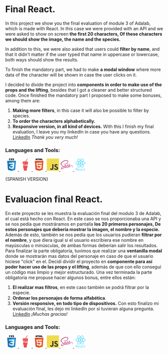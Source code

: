 # Final React.

In this project we show you the final evaluation of module 3 of Adalab, which is made with React.
In this case we were provided with an API and we were asked to show on screen **the first 20 characters, Of these characters we should show the image, the name and the species.**

In addition to this, we were also asked that users could **filter by name**, and that it didn't matter if the user typed that name in uppercase or lowercase, both ways should show the results.

To finish the mandatory part, we had to make **a modal window** where more data of the character will be shown in case the user clicks on it.

I decided to divide the project into **components in order to make use of the props and the lifting**, besides that I got a cleaner and better structured code.
Once finished the mandatory part I proposed to make some bonuses, among them are:

1. **Making more filters**, in this case it will also be possible to filter by species.
2. **To order the characters alphabetically.**
3. **Responsive version, in all kind of devices.**
   With this I finish my final evaluation, I leave you my linkedIn in case you have any questions.
   [LinkedIn](https://linkedin.com/in/sheila-arenillas-94b1191b3/)
   _Thank you very much!_

<h3 align="left">Languages and Tools:</h3>
<p align="left"> <a href="https://www.w3schools.com/css/" target="_blank"> <img src="https://raw.githubusercontent.com/devicons/devicon/master/icons/css3/css3-original-wordmark.svg" alt="css3" width="40" height="40"/> </a> <a href="https://gulpjs.com" target="_blank"> <img src="https://raw.githubusercontent.com/devicons/devicon/master/icons/gulp/gulp-plain.svg" alt="gulp" width="40" height="40"/> </a> <a href="https://www.w3.org/html/" target="_blank"> <img src="https://raw.githubusercontent.com/devicons/devicon/master/icons/html5/html5-original-wordmark.svg" alt="html5" width="40" height="40"/> </a> <a href="https://developer.mozilla.org/en-US/docs/Web/JavaScript" target="_blank"> <img src="https://raw.githubusercontent.com/devicons/devicon/master/icons/javascript/javascript-original.svg" alt="javascript" width="40" height="40"/> </a> <a href="https://sass-lang.com" target="_blank"> <img src="https://raw.githubusercontent.com/devicons/devicon/master/icons/sass/sass-original.svg" alt="sass" width="40" height="40"/> </a> <a href="https://reactjs.org/" target="_blank"> <img src="https://raw.githubusercontent.com/devicons/devicon/master/icons/react/react-original-wordmark.svg" alt="react" width="40" height="40"/> </a> </p>

{SPANISH VERSION}

# Evaluacion final React.

En este proyecto se les muestra la evaluación final del modulo 3 de Adalab, el cual está hecho con React.
En este caso se nos proporcionaba una API y se nos pedía que mostráramos en pantalla **los 20 primeros personajes, De estos personajes que debería mostrar la imagen, el nombre y la especie.**
Además de esto, también se nos pedía que los usuarios pudieran **filtrar por el nombre**, y que diera igual si el usuario escribiera ese nombre en mayúsculas o minúsculas, de ambas formas deberían salir los resultados.
Para finalizar la parte obligatoria, tuvimos que realizar una **ventanilla modal** donde se mostrarán mas datos del personaje en caso de que el usuario hiciese "click" en el.
Decidí dividir el proyecto en **componente para así poder hacer uso de las props y el lifting**, además de que con ello conseguí un código mas limpio y mejor estructurado.
Una vez terminada la parte obligatoria me propuse hacer algunos bonus, entre ellos están:

1. **El realizar mas filtros**, en este caso también se podrá filtrar por la especie.
2. **Ordenar los personajes de forma alfabética**.
3. **Versión responsive, en todo tipo de dispositivos.**
   Con esto finalizo mi evaluación final, les dejo mi linkedIn por si tuvieran alguna pregunta.
   [LinkedIn](https://linkedin.com/in/sheila-arenillas-94b1191b3/)
   _¡Muchas gracias!_

<h3 align="left">Languages and Tools:</h3>
<p align="left"> <a href="https://www.w3schools.com/css/" target="_blank"> <img src="https://raw.githubusercontent.com/devicons/devicon/master/icons/css3/css3-original-wordmark.svg" alt="css3" width="40" height="40"/> </a> <a href="https://gulpjs.com" target="_blank"> <img src="https://raw.githubusercontent.com/devicons/devicon/master/icons/gulp/gulp-plain.svg" alt="gulp" width="40" height="40"/> </a> <a href="https://www.w3.org/html/" target="_blank"> <img src="https://raw.githubusercontent.com/devicons/devicon/master/icons/html5/html5-original-wordmark.svg" alt="html5" width="40" height="40"/> </a> <a href="https://developer.mozilla.org/en-US/docs/Web/JavaScript" target="_blank"> <img src="https://raw.githubusercontent.com/devicons/devicon/master/icons/javascript/javascript-original.svg" alt="javascript" width="40" height="40"/> </a> <a href="https://sass-lang.com" target="_blank"> <img src="https://raw.githubusercontent.com/devicons/devicon/master/icons/sass/sass-original.svg" alt="sass" width="40" height="40"/> </a> <a href="https://reactjs.org/" target="_blank"> <img src="https://raw.githubusercontent.com/devicons/devicon/master/icons/react/react-original-wordmark.svg" alt="react" width="40" height="40"/> </a> </p>
